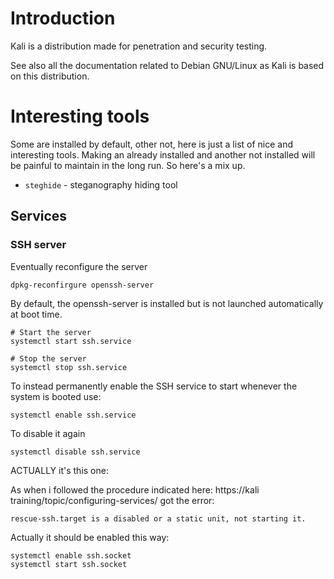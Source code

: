 

# Introduction

Kali is a distribution made for penetration and security testing.

See also all the documentation related to Debian GNU/Linux as Kali is based  on this distribution.

# Interesting tools

Some are installed by default, other not, here is just a list of nice and interesting tools. Making an already installed and another not installed will be painful to maintain in the long run. So here's a mix up.

* `steghide` - steganography hiding tool

## Services

### SSH server

Eventually reconfigure the server

    dpkg-reconfirgure openssh-server

By default, the openssh-server is installed but is not launched  automatically at boot time.

    # Start the server
    systemctl start ssh.service
    
    # Stop the server
    systemctl stop ssh.service

To instead permanently enable the SSH service to start whenever the system is booted use:

    systemctl enable ssh.service

To disable it again

    systemctl disable ssh.service

ACTUALLY it's this one:

As when i followed the procedure indicated here: https://kali training/topic/configuring-services/ got the error:

    rescue-ssh.target is a disabled or a static unit, not starting it.

Actually it should be enabled this way:

    systemctl enable ssh.socket
    systemctl start ssh.socket